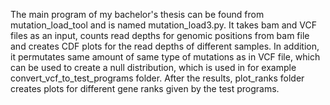 The main program of my bachelor's thesis can be found from mutation_load_tool and is named mutation_load3.py. It takes bam and VCF files as an input, counts read depths for genomic positions from bam file and creates CDF plots for the read depths of different samples. In addition, it permutates same amount of same type of mutations as in VCF file, which can be used to create a null distribution, which is used in for example convert_vcf_to_test_programs folder. After the results, plot_ranks folder creates plots for different gene ranks given by the test programs.
